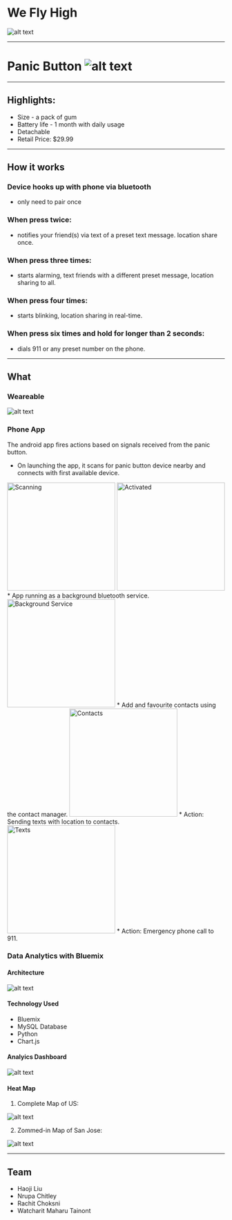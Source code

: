 # We Fly High

![alt text](https://github.com/SJSU272LabSP18/Project-Team-20/raw/master/wiki/img/banner.jpg "banner")

---

# Panic Button ![alt text](https://github.com/SJSU272LabSP18/Project-Team-20/blob/master/wiki/img/icon.png "icon")


---

## Highlights:

* Size - a pack of gum
* Battery life - 1 month with daily usage
* Detachable
* Retail Price: $29.99

---

## How it works

### Device hooks up with phone via bluetooth
* only need to pair once

### When press twice:
* notifies your friend(s) via text of a preset text message. location share once.

### When press three times:
* starts alarming, text friends with a different preset message, location sharing to all.

### When press four times:
* starts blinking, location sharing in real-time.

### When press six times and hold for longer than 2 seconds:
* dials 911 or any preset number on the phone.

---
## What

### Weareable
![alt text](https://github.com/SJSU272LabSP18/Project-Team-20/raw/master/wiki/img/device_sketch.png "device_sketch")


### Phone App
The android app fires actions based on signals received from the panic button.
* On launching the app, it scans for panic button device nearby and connects with first available device.
<img src=https://github.com/SJSU272LabSP18/Project-Team-20/blob/master/wiki/img/App_scanning.jpeg alt="Scanning" width=250 height=250/>
<img src=https://github.com/SJSU272LabSP18/Project-Team-20/blob/master/wiki/img/App_activated.png alt="Activated" width=250 height=250/>
* App running as a background bluetooth service.
<img src=https://github.com/SJSU272LabSP18/Project-Team-20/blob/master/wiki/img/App_service.jpeg alt="Background Service" width=250 height=250/>
* Add and favourite contacts using the contact manager.
<img src=https://github.com/SJSU272LabSP18/Project-Team-20/blob/master/wiki/img/App_contacts.png alt="Contacts" width=250 height=250/>
* Action: Sending texts with location to contacts.
<img src=https://github.com/SJSU272LabSP18/Project-Team-20/blob/master/wiki/img/App_message.png alt="Texts" width=250 height=250/>
* Action: Emergency phone call to 911.



### Data Analytics with Bluemix

#### Architecture

![alt text](https://github.com/SJSU272LabSP18/Project-Team-20/raw/master/wiki/img/architecture.png "architecture")

#### Technology Used

* Bluemix
* MySQL Database
* Python
* Chart.js

#### Analyics Dashboard

![alt text](https://github.com/SJSU272LabSP18/Project-Team-20/raw/master/wiki/img/dsahboard.png "dashboard")

#### Heat Map

1. Complete Map of US:

![alt text](https://github.com/SJSU272LabSP18/Project-Team-20/raw/master/wiki/img/map2.png "us_map")

2. Zommed-in Map of San Jose:

![alt text](https://github.com/SJSU272LabSP18/Project-Team-20/raw/master/wiki/img/map1.png "san_jose_map")

---

## Team
* Haoji Liu
* Nrupa Chitley
* Rachit Choksni
* Watcharit Maharu Tainont
